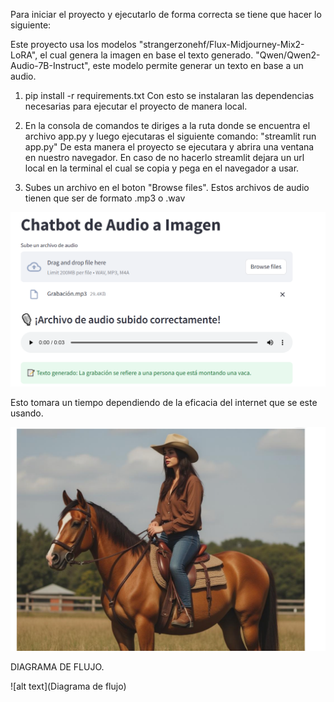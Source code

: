 Para iniciar el proyecto y ejecutarlo de forma correcta se tiene que hacer lo siguiente:

Este proyecto usa los modelos "strangerzonehf/Flux-Midjourney-Mix2-LoRA", el cual genera la imagen en base el texto generado.
"Qwen/Qwen2-Audio-7B-Instruct", este modelo permite generar un texto en base a un audio.

1)  pip install -r requirements.txt Con esto se instalaran las dependencias necesarias para ejecutar el proyecto de manera local.

2)  En la consola de comandos te diriges a la ruta donde se encuentra el archivo app.py y luego ejecutaras el siguiente comando: "streamlit run app.py" De esta manera el proyecto se ejecutara y         abrira una ventana en nuestro navegador. En caso de no hacerlo streamlit dejara un url local en la terminal el cual se copia y pega en el navegador a usar.

3)  Subes un archivo en el boton "Browse files". Estos archivos de audio tienen que ser de formato .mp3 o .wav

![alt text](image.png)

Esto tomara un tiempo dependiendo de la eficacia del internet que se este usando.

![alt text](image-1.png)

DIAGRAMA DE FLUJO. 

![alt text](Diagrama de flujo)

